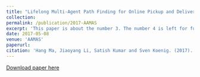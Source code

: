 ```yaml
---
title: "Lifelong Multi-Agent Path Finding for Online Pickup and Delivery Tasks"
collection:
permalink: /publication/2017-AAMAS
excerpt: 'This paper is about the number 3. The number 4 is left for future work.'
date: 2017-05-08
venue: 'AAMAS'
paperurl:
citation: 'Hang Ma, Jiaoyang Li, Satish Kumar and Sven Koenig. (2017). &quot;Lifelong Multi-Agent Path Finding for Online Pickup and Delivery Tasks.&quot; In <i>Proceedings of the International Joint Conference on Autonomous Agents and Multiagent Systems (AAMAS)</i>. pages 837-845.'
---
```



[Download paper here](http://jiaoyang-li.github.io/files/2017-AAMAS.pdf)
